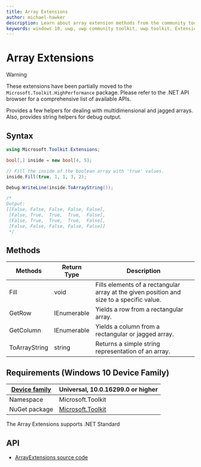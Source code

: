 ```yaml
---
title: Array Extensions
author: michael-hawker
description: Learn about array extension methods from the community toolkit. See code examples and view requirements.
keywords: windows 10, uwp, uwp community toolkit, uwp toolkit, Extensions, array
---
```


# Array Extensions

> [!WARNING]
> These extensions have been partially moved to the `Microsoft.Toolkit.HighPerformance` package. Please refer to the .NET API browser for a comprehensive list of available APIs.

Provides a few helpers for dealing with multidimensional and jagged arrays. Also, provides string helpers for debug output.

## Syntax

```csharp
using Microsoft.Toolkit.Extensions;

bool[,] inside = new bool[4, 5];

// Fill the inside of the boolean array with 'true' values.
inside.Fill(true, 1, 1, 3, 2);

Debug.WriteLine(inside.ToArrayString());

/*
Output:
[[False, False, False, False, False],
 [False, True,  True,  True,  False],
 [False, True,  True,  True,  False],
 [False, False, False, False, False]]
 */
```

## Methods

| Methods | Return Type | Description |
| -- | -- | -- |
| Fill | void | Fills elements of a rectangular array at the given position and size to a specific value. |
| GetRow | IEnumerable | Yields a row from a rectangular array. |
| GetColumn | IEnumerable | Yields a column from a rectangular or jagged array. |
| ToArrayString | string | Returns a simple string representation of an array. |

## Requirements (Windows 10 Device Family)

| [Device family](https://go.microsoft.com/fwlink/p/?LinkID=526370) | Universal, 10.0.16299.0 or higher |
| --- | --- |
| Namespace | Microsoft.Toolkit |
| NuGet package | [Microsoft.Toolkit](https://www.nuget.org/packages/Microsoft.Toolkit/) |

The Array Extensions supports .NET Standard

## API

* [ArrayExtensions source code](https://github.com/windows-toolkit/WindowsCommunityToolkit/blob/rel/7.0.0/Microsoft.Toolkit/Extensions/ArrayExtensions.cs)
